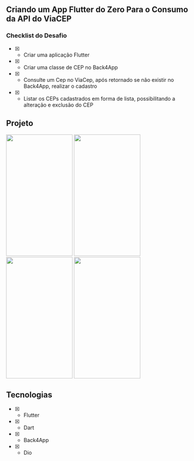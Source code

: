 ## Criando um App Flutter do Zero Para o Consumo da API do ViaCEP

### Checklist do Desafio

- [x] - Criar uma aplicação Flutter
- [x] - Criar uma classe de CEP no Back4App​
- [x] - Consulte um Cep no ViaCep, após retornado se não existir no Back4App, realizar o cadastro​
- [x] - Listar os CEPs cadastrados em forma de lista, possibilitando a alteração e exclusão do CEP​

## Projeto

<img src="https://github.com/DiegoBernardes95/app_via_cep/assets/113109526/02680dce-26da-4c8d-a4be-f8ca045e0876" height=330 width=180/>
<img src="https://github.com/DiegoBernardes95/app_via_cep/assets/113109526/91558543-d70d-4d4d-b266-478ee98ea06d" height=330 width=180/>
<img src="https://github.com/DiegoBernardes95/app_via_cep/assets/113109526/f074bd12-8a93-4735-9de5-7653440d5f86" height=330 width=180/>
<img src="https://github.com/DiegoBernardes95/app_via_cep/assets/113109526/35abe3c0-38e5-4226-8bd1-e1a5aefa48dc" height=330 width=180/>


## Tecnologias

- [x] - Flutter
- [x] - Dart
- [x] - Back4App
- [x] - Dio
